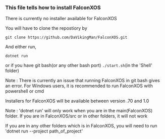 ### This file tells how to install FalconXOS

There is currently no installer available for FalconXOS

You will have to clone the repostiory by

`git clone https://github.com/DaVikingMan/FalconXOS.git`

And either run,

`dotnet run`

or if you have git bash(or any other bash port)
`./start.sh`(in the 'Shell' folder)

Note : There is currently an issue that running FalconXOS in git bash gives an error.
For Windows users, it is recommended to run FalconXOS with powershell or cmd


Installers for FalconXOS will be available between version .70 and 1.0

Note : 'dotnet run' will only work when you are in the main(FalconXOS) folder.
If you are in FalconXOS/src or in other folders, it will not work

If you are in any other folders which is in FalconXOS, you will need to run
'dotnet run --project path_of_project'
